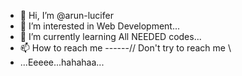 - 👋 Hi, I’m @arun-lucifer
- 👀 I’m interested in  Web Development...
- 🌱 I’m currently learning All NEEDED codes...
- 📫 How to reach me ------// Don't try to reach me \\
- ...Eeeee...hahahaa...

<!---
arun-lucifer/arun-lucifer is a ✨ special ✨ repository because its `README.md` (this file) appears on your GitHub profile.
You can click the Preview link to take a look at your changes.
--->
